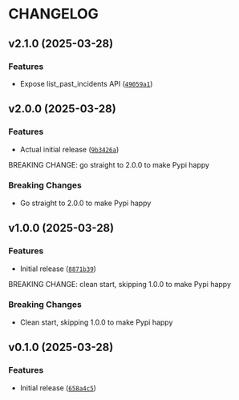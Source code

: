 # CHANGELOG


## v2.1.0 (2025-03-28)

### Features

- Expose list_past_incidents API
  ([`49059a1`](https://github.com/wpfleger96/pagerduty-mcp-server/commit/49059a1cddd3c6603292b3d59e9e66df6f1af099))


## v2.0.0 (2025-03-28)

### Features

- Actual initial release
  ([`9b3426a`](https://github.com/wpfleger96/pagerduty-mcp-server/commit/9b3426a7d5273d4fef04659bb859642d4e621865))

BREAKING CHANGE: go straight to 2.0.0 to make Pypi happy

### Breaking Changes

- Go straight to 2.0.0 to make Pypi happy


## v1.0.0 (2025-03-28)

### Features

- Initial release
  ([`8871b39`](https://github.com/wpfleger96/pagerduty-mcp-server/commit/8871b39982c4a648e7181cd2daf5e27e49d227a0))

BREAKING CHANGE: clean start, skipping 1.0.0 to make Pypi happy

### Breaking Changes

- Clean start, skipping 1.0.0 to make Pypi happy


## v0.1.0 (2025-03-28)

### Features

- Initial release
  ([`658a4c5`](https://github.com/wpfleger96/pagerduty-mcp-server/commit/658a4c55ea81ace2b9f9d23ae5cc983fa04ddc02))
